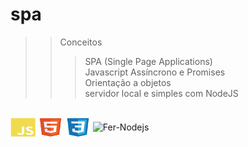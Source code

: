 # spa
>> Conceitos <br>
>>> SPA (Single Page Applications) <br>
>>> Javascript Assíncrono e Promises <br>
>>> Orientação a objetos <br>
>>> servidor local e simples com NodeJS

<div style="display: inline_block"><br>
  <img align="center" alt="Fer-Js" height="30" width="40" src="https://raw.githubusercontent.com/devicons/devicon/master/icons/javascript/javascript-plain.svg">
  <img align="center" alt="Fer-HTML" height="30" width="40" src="https://raw.githubusercontent.com/devicons/devicon/master/icons/html5/html5-original.svg">
  <img align="center" alt="Fer-CSS" height="30" width="40" src="https://raw.githubusercontent.com/devicons/devicon/master/icons/css3/css3-original.svg">
  <img align="center" alt="Fer-Nodejs" height="30" width="40" src="https://cdn.jsdelivr.net/gh/devicons/devicon/icons/nodejs/nodejs-original.svg">
</div>
